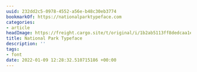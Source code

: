 ```yaml
---
uuid: 232dd2c5-0978-4552-a56e-b48c30eb3774
bookmarkOf: https://nationalparktypeface.com
categories:
- article
headImage: https://freight.cargo.site/t/original/i/1b2ab5113ff8dedcaa1ed440a3af8c6d3363b81edff2441587a4a891111fa54d/trails_connect.png
title: National Park Typeface
description: ''
tags:
- font
date: 2022-01-09 12:28:32.510715186 +00:00
---
```

